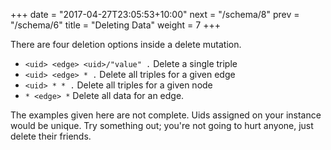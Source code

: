 +++
date = "2017-04-27T23:05:53+10:00"
next = "/schema/8"
prev = "/schema/6"
title = "Deleting Data"
weight = 7
+++

There are four deletion options inside a delete mutation.

* `<uid> <edge> <uid>/"value" .`  Delete a single triple
* `<uid> <edge> * .`  Delete all triples for a given edge
*  `<uid> * * .` Delete all triples for a given node
* `* <edge> *` Delete all data for an edge.

The examples given here are not complete. Uids assigned on your
instance would be unique. Try something out; you're not going
to hurt anyone, just delete their friends.
